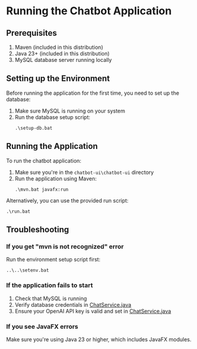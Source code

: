 # Running the Chatbot Application

## Prerequisites

1. Maven (included in this distribution)
2. Java 23+ (included in this distribution)
3. MySQL database server running locally

## Setting up the Environment

Before running the application for the first time, you need to set up the database:

1. Make sure MySQL is running on your system
2. Run the database setup script:
   ```
   .\setup-db.bat
   ```

## Running the Application

To run the chatbot application:

1. Make sure you're in the `chatbot-ui\chatbot-ui` directory
2. Run the application using Maven:
   ```
   .\mvn.bat javafx:run
   ```

Alternatively, you can use the provided run script:
```
.\run.bat
```

## Troubleshooting

### If you get "mvn is not recognized" error

Run the environment setup script first:
```
..\..\setenv.bat
```

### If the application fails to start

1. Check that MySQL is running
2. Verify database credentials in [ChatService.java](src/main/java/com/farzan/ChatService.java)
3. Ensure your OpenAI API key is valid and set in [ChatService.java](src/main/java/com/farzan/ChatService.java)

### If you see JavaFX errors

Make sure you're using Java 23 or higher, which includes JavaFX modules.